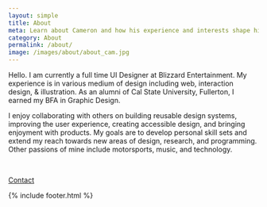 ```yaml
---
layout: simple
title: About
meta: Learn about Cameron and how his experience and interests shape his design.
category: About
permalink: /about/
image: /images/about/about_cam.jpg
---
```


<main>
    <figure class="left_float">
        <div class="about fadeIn" style="background-image: url('{{page.image}}')">
        </div>
    </figure>
    <article class="right_float fadeUp delay250ms">
        <p>
        Hello. I am currently a full time UI Designer at Blizzard Entertainment. My experience is in various medium of design including web, interaction design, & illustration. As an alumni of Cal State University, Fullerton, I earned my BFA in Graphic Design.
        </p>
        <p>
        I enjoy collaborating with others on building reusable design systems, improving the user experience, creating accessible design, and bringing enjoyment with products. My goals are to develop personal skill sets and extend my reach towards new areas of design, research, and programming. Other passions of mine include motorsports, music, and technology.
        </p>
        <br/>
        <p>
            <a class="btn hollow" href="mailto:cameronhirbodi@outlook.com">Contact</a>
        </p>
    </article>
    {% include footer.html %}
</main>